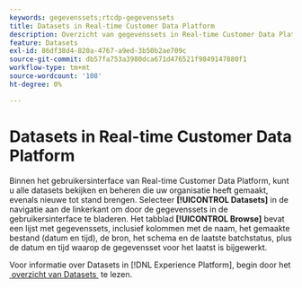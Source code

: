 ```yaml
---
keywords: gegevenssets;rtcdp-gegevenssets
title: Datasets in Real-time Customer Data Platform
description: Overzicht van gegevenssets in Real-time Customer Data Platform
feature: Datasets
exl-id: 86df38d4-820a-4767-a9ed-3b50b2ae709c
source-git-commit: db57fa753a3980dca671d476521f9849147880f1
workflow-type: tm+mt
source-wordcount: '108'
ht-degree: 0%

---
```


# Datasets in Real-time Customer Data Platform

Binnen het gebruikersinterface van Real-time Customer Data Platform, kunt u alle datasets bekijken en beheren die uw organisatie heeft gemaakt, evenals nieuwe tot stand brengen. Selecteer **[!UICONTROL Datasets]** in de navigatie aan de linkerkant om door de gegevenssets in de gebruikersinterface te bladeren. Het tabblad **[!UICONTROL Browse]** bevat een lijst met gegevenssets, inclusief kolommen met de naam, het gemaakte bestand (datum en tijd), de bron, het schema en de laatste batchstatus, plus de datum en tijd waarop de gegevensset voor het laatst is bijgewerkt.

Voor informatie over Datasets in [!DNL Experience Platform], begin door het [&#x200B; overzicht van Datasets &#x200B;](../../catalog/datasets/overview.md) te lezen.

